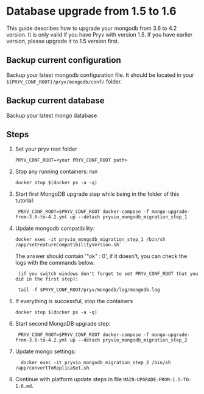
# Database upgrade from 1.5 to 1.6

This guide describes how to upgrade your mongodb from 3.6 to 4.2 version. It is only valid if you have Pryv with version 1.5. 
If you have earlier version, please upgrade it to 1.5 version first.

## Backup current configuration

Backup your latest mongodb configuration file. It should be located in your `${PRYV_CONF_ROOT}/pryv/mongodb/conf/` folder.

## Backup current database

Backup your latest mongo database.

## Steps

1. Set your pryv root folder 
    ```
    PRYV_CONF_ROOT=<your PRYV_CONF_ROOT path>
    ```
2. Stop any running containers: run 
    ```
    docker stop $(docker ps -a -q)
    ```
3. Start first MongoDB upgrade step while being in the folder of this tutorial: 
    ```
     PRYV_CONF_ROOT=$PRYV_CONF_ROOT docker-compose -f mongo-upgrade-from-3.6-to-4.2.yml up --detach pryvio_mongodb_migration_step_1
    ```
4. Update mongodb compatibility: 
    
    ```
    docker exec -it pryvio_mongodb_migration_step_1 /bin/sh /app/setFeatureCompatibilityVersion.sh`
    ```
   The answer should contain '"ok" : 0', if it doesn't, you can check the logs with the commands below.
   ```
    (if you switch windows don't forget to set PRYV_CONF_ROOT that you did in the first step):
    
    tail -f $PRYV_CONF_ROOT/pryv/mongodb/log/mongodb.log
    ```
5. If everything is successful, stop the containers 
    ```
    docker stop $(docker ps -a -q)
    ```
6. Start second MongoDB upgrade step: 
    ```
     PRYV_CONF_ROOT=$PRYV_CONF_ROOT docker-compose -f mongo-upgrade-from-3.6-to-4.2.yml up --detach pryvio_mongodb_migration_step_2
    ```
7. Update mongo settings: 
    ```
      docker exec -it pryvio_mongodb_migration_step_2 /bin/sh /app/convertToReplicaSet.sh
    ```
8. Continue with platform update steps in file `MAIN-UPGRADE-FROM-1.5-TO-1.6.md`.